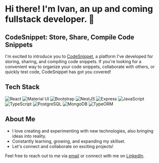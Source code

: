
# Hi there! I'm Ivan, an up and coming fullstack developer. 👋

## CodeSnippet: Store, Share, Compile Code Snippets

I'm excited to introduce you to [CodeSnippet](https://www.codesnippet.app), a platform I've developed for storing, sharing, and compiling code snippets. If you're looking for a convenient way to organize your code snippets, collaborate with others, or quickly test code, CodeSnippet has got you covered!

## Tech Stack

![React](https://img.shields.io/badge/-React-61DAFB?logo=react&logoColor=white&style=flat-square) ![Material UI](https://img.shields.io/badge/-Material_UI-0081CB?logo=material-ui&logoColor=white&style=flat-square) ![Bootstrap](https://img.shields.io/badge/-Bootstrap-7952B3?logo=bootstrap&logoColor=white&style=flat-square) ![NestJS](https://img.shields.io/badge/-NestJS-E0234E?logo=nestjs&logoColor=white&style=flat-square) ![Express](https://img.shields.io/badge/-Express-000000?logo=express&logoColor=white&style=flat-square) ![JavaScript](https://img.shields.io/badge/-JavaScript-F7DF1E?logo=javascript&logoColor=white&style=flat-square) ![TypeScript](https://img.shields.io/badge/-TypeScript-007ACC?logo=typescript&logoColor=white&style=flat-square) ![PostgreSQL](https://img.shields.io/badge/-PostgreSQL-336791?logo=postgresql&logoColor=white&style=flat-square) ![MongoDB](https://img.shields.io/badge/-MongoDB-47A248?logo=mongodb&logoColor=white&style=flat-square) ![TypeORM](https://img.shields.io/badge/-TypeORM-F7DF1E?logo=typeorm&logoColor=white&style=flat-square)

## About Me

- I love creating and experimenting with new technologies, also bringing ideas into reality.
- Constantly learning, growing, and expanding my skillset.
- Let's connect and collaborate on exciting projects!

Feel free to reach out to me via [email](mailto:ivan.apostolovski@gmail.com) or connect with me on [LinkedIn](https://www.linkedin.com/in/ivan-apostolovski-22b361211/).

